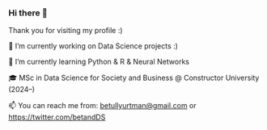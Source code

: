 ### Hi there 👋 
Thank you for visiting my profile :)

🔭 I’m currently working on Data Science projects :)

🌱 I’m currently learning Python & R & Neural Networks

🎓 MSc in Data Science for Society and Business @ Constructor University (2024–)

📫 You can reach me from: betullyurtman@gmail.com or https://twitter.com/betandDS

